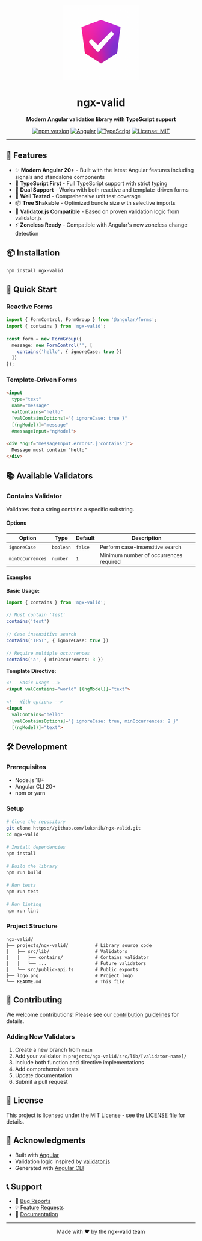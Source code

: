 <div align="center">
  <img src="logo.png" alt="ngx-valid" width="200" height="200">
  
  # ngx-valid
  
  **Modern Angular validation library with TypeScript support**
  
  [![npm version](https://badge.fury.io/js/ngx-valid.svg)](https://www.npmjs.com/package/ngx-valid)
  [![Angular](https://img.shields.io/badge/Angular-20%2B-red?logo=angular)](https://angular.io)
  [![TypeScript](https://img.shields.io/badge/TypeScript-5%2B-blue?logo=typescript)](https://www.typescriptlang.org)
  [![License: MIT](https://img.shields.io/badge/License-MIT-yellow.svg)](https://opensource.org/licenses/MIT)
  
</div>

---

## 🚀 Features

- ✨ **Modern Angular 20+** - Built with the latest Angular features including signals and standalone components
- 🎯 **TypeScript First** - Full TypeScript support with strict typing
- 🔄 **Dual Support** - Works with both reactive and template-driven forms
- 🧪 **Well Tested** - Comprehensive unit test coverage
- 📦 **Tree Shakable** - Optimized bundle size with selective imports
- 🎨 **Validator.js Compatible** - Based on proven validation logic from validator.js
- ⚡ **Zoneless Ready** - Compatible with Angular's new zoneless change detection

## 📦 Installation

```bash
npm install ngx-valid
```

## 🎯 Quick Start

### Reactive Forms

```typescript
import { FormControl, FormGroup } from '@angular/forms';
import { contains } from 'ngx-valid';

const form = new FormGroup({
  message: new FormControl('', [
    contains('hello', { ignoreCase: true })
  ])
});
```

### Template-Driven Forms

```html
<input 
  type="text" 
  name="message" 
  valContains="hello"
  [valContainsOptions]="{ ignoreCase: true }"
  [(ngModel)]="message"
  #messageInput="ngModel">

<div *ngIf="messageInput.errors?.['contains']">
  Message must contain "hello"
</div>
```

## 📚 Available Validators

### Contains Validator

Validates that a string contains a specific substring.

#### Options

| Option | Type | Default | Description |
|--------|------|---------|-------------|
| `ignoreCase` | `boolean` | `false` | Perform case-insensitive search |
| `minOccurrences` | `number` | `1` | Minimum number of occurrences required |

#### Examples

**Basic Usage:**
```typescript
import { contains } from 'ngx-valid';

// Must contain 'test'
contains('test')

// Case insensitive search
contains('TEST', { ignoreCase: true })

// Require multiple occurrences
contains('a', { minOccurrences: 3 })
```

**Template Directive:**
```html
<!-- Basic usage -->
<input valContains="world" [(ngModel)]="text">

<!-- With options -->
<input 
  valContains="hello"
  [valContainsOptions]="{ ignoreCase: true, minOccurrences: 2 }"
  [(ngModel)]="text">
```

## 🛠️ Development

### Prerequisites

- Node.js 18+
- Angular CLI 20+
- npm or yarn

### Setup

```bash
# Clone the repository
git clone https://github.com/lukonik/ngx-valid.git
cd ngx-valid

# Install dependencies
npm install

# Build the library
npm run build

# Run tests
npm run test

# Run linting
npm run lint
```

### Project Structure

```
ngx-valid/
├── projects/ngx-valid/          # Library source code
│   ├── src/lib/                 # Validators
│   │   ├── contains/            # Contains validator
│   │   └── ...                  # Future validators
│   └── src/public-api.ts        # Public exports
├── logo.png                     # Project logo
└── README.md                    # This file
```

## 🤝 Contributing

We welcome contributions! Please see our [contribution guidelines](CONTRIBUTING.md) for details.

### Adding New Validators

1. Create a new branch from `main`
2. Add your validator in `projects/ngx-valid/src/lib/[validator-name]/`
3. Include both function and directive implementations
4. Add comprehensive tests
5. Update documentation
6. Submit a pull request

## 📄 License

This project is licensed under the MIT License - see the [LICENSE](LICENSE) file for details.

## 🙏 Acknowledgments

- Built with [Angular](https://angular.io)
- Validation logic inspired by [validator.js](https://github.com/validatorjs/validator.js)
- Generated with [Angular CLI](https://github.com/angular/angular-cli)

## 📞 Support

- 🐛 [Bug Reports](https://github.com/lukonik/ngx-valid/issues)
- 💡 [Feature Requests](https://github.com/lukonik/ngx-valid/issues)
- 📖 [Documentation](https://github.com/lukonik/ngx-valid/wiki)

---

<div align="center">
  Made with ❤️ by the ngx-valid team
</div>